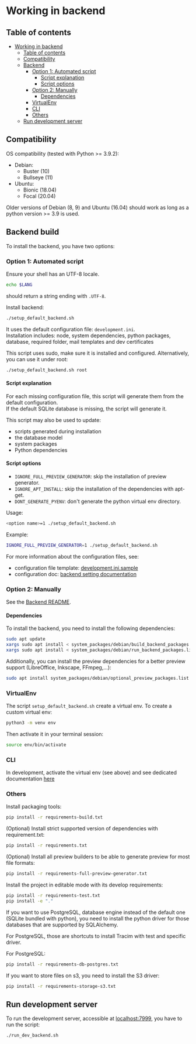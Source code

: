 # Working in backend

## Table of contents

- [Working in backend](#working-in-backend)
  - [Table of contents](#table-of-contents)
  - [Compatibility](#compatibility)
  - [Backend](#backend-build)
    - [Option 1: Automated script](#option-1-automated-script)
      - [Script explanation](#script-explanation)
      - [Script options](#script-options)
    - [Option 2: Manually](#option-2-manually)
      - [Dependencies](#dependencies)
    - [VirtualEnv](#virtualenv)
    - [CLI](#cli)
    - [Others](#others)
  - [Run development server](#run-development-server)

## Compatibility

OS compatibility (tested with Python >= 3.9.2):

- Debian:
  - Buster (10)
  - Bullseye (11)
- Ubuntu:
  - Bionic (18.04)
  - Focal (20.04)

Older versions of Debian (8, 9) and Ubuntu (16.04) should work as long as a python version >= 3.9 is used.

## Backend build

To install the backend, you have two options:

### Option 1: Automated script

Ensure your shell has an UTF-8 locale.
```bash
echo $LANG
```
should return a string ending with `.UTF-8`.

Install backend:
```bash
./setup_default_backend.sh
```
It uses the default configuration file: `development.ini`.  
Installation includes: node, system dependencies, python packages, database, required folder, mail templates and
dev certificates

This script uses sudo, make sure it is installed and configured.
Alternatively, you can use it under root:

```bash
./setup_default_backend.sh root
```

#### Script explanation

For each missing configuration file, this script will generate them from the default configuration.  
If the default SQLite database is missing, the script will generate it.

This script may also be used to update:
- scripts generated during installation
- the database model
- system packages
- Python dependencies

#### Script options

- `IGNORE_FULL_PREVIEW_GENERATOR`: skip the installation of preview generator.
- `IGNORE_APT_INSTALL`: skip the installation of the dependencies with apt-get.
- `DONT_GENERATE_PYENV`: don't generate the python virtual env directory.

Usage:
```bash
<option name>=1 ./setup_default_backend.sh
```

Example:
```bash
IGNORE_FULL_PREVIEW_GENERATOR=1 ./setup_default_backend.sh
```

For more information about the configuration files, see:
- configuration file template: [development.ini.sample](/backend/development.ini.sample)
- configuration doc: [backend setting documentation](/docs/administration/installation/settings_main_topics.md)

### Option 2: Manually

<!-- fixme -->
See the [Backend README](/docs/development/README.md).

#### Dependencies

To install the backend, you need to install the following dependencies:

```bash
sudo apt update
xargs sudo apt install < system_packages/debian/build_backend_packages.list
xargs sudo apt install < system_packages/debian/run_backend_packages.list
```

Additionally, you can install the preview dependencies for a better preview support (LibreOffice, Inkscape, FFmpeg,...):

```bash
sudo apt install system_packages/debian/optional_preview_packages.list
```

### VirtualEnv

The script `setup_default_backend.sh` create a virtual env.
To create a custom virtual env:
```bash
python3 -m venv env
```

Then activate it in your terminal session:

```bash
source env/bin/activate
```

### CLI

In development, activate the virtual env (see above) and see dedicated
documentation [here](/docs/administration/exploitation/cli.md)

### Others

Install packaging tools:

```bash
pip install -r requirements-build.txt
```

(Optional) Install strict supported version of dependencies with requirement.txt:

```bash
pip install -r requirements.txt
```

(Optional) Install all preview builders to be able to generate preview for most file formats:

```bash
pip install -r requirements-full-preview-generator.txt
```

Install the project in editable mode with its develop requirements:

```bash
pip install -r requirements-test.txt
pip install -e "."
```

If you want to use PostgreSQL, database engine instead of the default one (SQLite bundled with
python), you need to install the python driver for those databases that are supported by SQLAlchemy.

For PostgreSQL, those are shortcuts to install Tracim with test and specific driver.

For PostgreSQL:

```bash
pip install -r requirements-db-postgres.txt
```

If you want to store files on s3, you need to install the S3 driver:

```bash
pip install -r requirements-storage-s3.txt
```

## Run development server

To run the development server, accessible at [localhost:7999](http://localhost:7999), you have to run the script:

```bash
./run_dev_backend.sh
```
